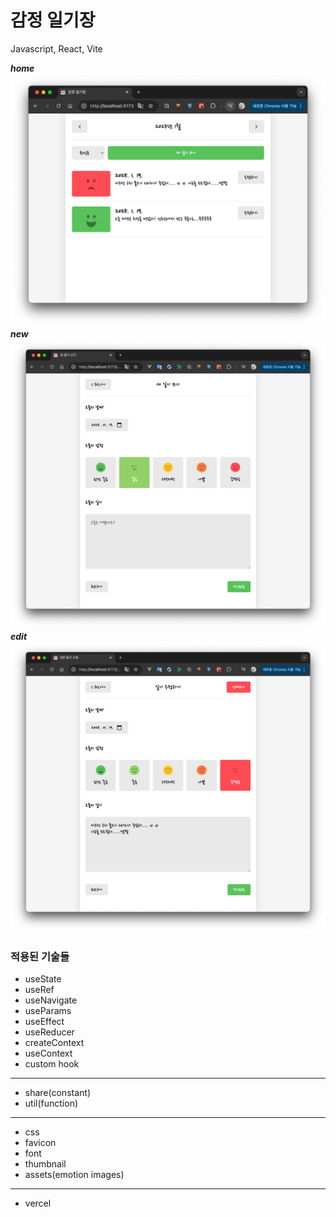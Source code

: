 # 감정 일기장
 Javascript, React, Vite

<b><i>home</i></b>
<img src="./imgs/home.png">
<b><i>new</i></b>
<img src="./imgs/new.png">
<b><i>edit</i></b>
<img src="./imgs/edit.png">

### 적용된 기술들
* useState
* useRef
* useNavigate
* useParams
* useEffect
* useReducer
* createContext
* useContext
* custom hook
---
* share(constant)
* util(function)
---
* css
* favicon
* font
* thumbnail
* assets(emotion images)
---
* vercel